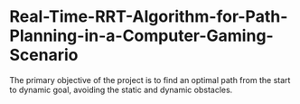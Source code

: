 # Real-Time-RRT-Algorithm-for-Path-Planning-in-a-Computer-Gaming-Scenario
The primary objective of the project is to find an optimal path from the start to dynamic goal, avoiding the static and dynamic obstacles.
